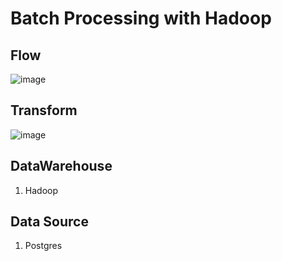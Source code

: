 # Batch Processing with Hadoop
## Flow
![image](https://github.com/AndhikaAr22/Simple-ETL-Batch-Processing-with-hadoop/assets/116149022/3e9a5dfc-769d-402e-9ad3-dc9609831cd5)

## Transform
![image](https://github.com/AndhikaAr22/Simple-ETL-Batch-Processing-with-hadoop/assets/116149022/5b1b4b6d-8db2-4246-b5f5-d0e0e8710199)

## DataWarehouse
1. Hadoop
## Data Source
1. Postgres
